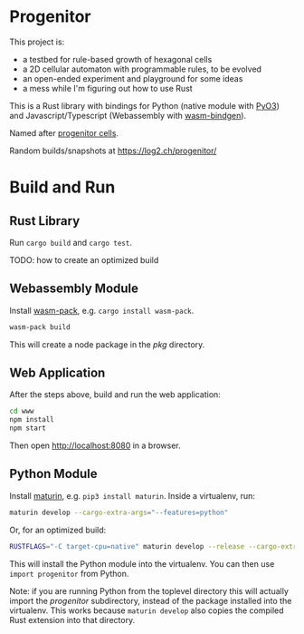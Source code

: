 # Progenitor

This project is:

* a testbed for rule-based growth of hexagonal cells
* a 2D cellular automaton with programmable rules, to be evolved
* an open-ended experiment and playground for some ideas
* a mess while I'm figuring out how to use Rust

This is a Rust library with bindings for Python (native module with
[PyO3](https://pyo3.rs)) and Javascript/Typescript (Webassembly with
[wasm-bindgen](https://rustwasm.github.io/docs/wasm-bindgen/)).

Named after [progenitor cells](https://en.wikipedia.org/wiki/Progenitor_cell).

Random builds/snapshots at https://log2.ch/progenitor/

# Build and Run

## Rust Library

Run `cargo build` and `cargo test`.

TODO: how to create an optimized build

## Webassembly Module

Install [wasm-pack](https://rustwasm.github.io/wasm-pack/), e.g. `cargo install wasm-pack`.

```bash
wasm-pack build
```

This will create a node package in the *pkg* directory.

## Web Application

After the steps above, build and run the web application:

```bash
cd www
npm install
npm start
```

Then open [http://localhost:8080](http://localhost:8080) in a browser.


## Python Module

Install [maturin](https://github.com/PyO3/maturin), e.g. `pip3 install
maturin`. Inside a virtualenv, run:

```bash
maturin develop --cargo-extra-args="--features=python"
```

Or, for an optimized build:

```bash
RUSTFLAGS="-C target-cpu=native" maturin develop --release --cargo-extra-args="--features=python"
```

This will install the Python module into the virtualenv. You can then use
`import progenitor` from Python.

Note: if you are running Python from the toplevel directory this will actually
import the *progenitor* subdirectory, instead of the package installed into the
virtualenv. This works because `maturin develop` also copies the compiled Rust
extension into that directory.
